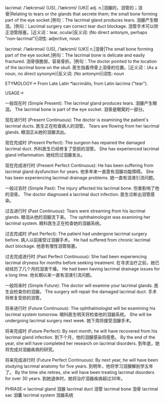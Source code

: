 lacrimal: /ˈlækrɪməl/ (US), /ˈlækrɪml/ (UK)| adj. n.|泪腺的，泪管的；泪骨|Relating to tears or the glands that secrete them; the small bone forming part of the eye socket.|例句：The lacrimal gland produces tears. 泪腺产生眼泪。|例句：Lacrimal surgery can correct tear duct blockage. 泪管手术可以矫正泪管阻塞。|近义词：tear, ocular|反义词: (No direct antonym, perhaps "non-lacrimal")|词性: adjective, noun

lacrimal: /ˈlækrɪməl/ (US), /ˈlækrɪml/ (UK)| n.|泪骨|The small bone forming part of the eye socket.|例句：The lacrimal bone is delicate and easily fractured.  泪骨很脆弱，容易骨折。|例句：The doctor pointed to the location of the lacrimal bone on the skull. 医生指着颅骨上泪骨的位置。|近义词：(As a noun, no direct synonym)|反义词: (No antonym)|词性: noun


ETYMOLOGY->
From Late Latin *lacrimālis, from Latin lacrima ("tear").

USAGE->

一般现在时 (Simple Present):
The lacrimal gland produces tears. 泪腺产生眼泪。
The lacrimal bone is part of the eye socket. 泪骨是眼窝的一部分。

现在进行时 (Present Continuous):
The doctor is examining the patient's lacrimal ducts. 医生正在检查病人的泪管。
Tears are flowing from her lacrimal glands. 眼泪正从她的泪腺流出。

现在完成时 (Present Perfect):
The surgeon has repaired the damaged lacrimal duct. 外科医生已经修复了受损的泪管。
She has experienced lacrimal gland inflammation. 她经历过泪腺发炎。

现在完成进行时 (Present Perfect Continuous):
He has been suffering from lacrimal gland dysfunction for years. 他多年来一直患有泪腺功能障碍。
She has been experiencing lacrimal drainage problems. 她一直有泪液引流问题。

一般过去时 (Simple Past):
The injury affected his lacrimal bone. 伤害影响了他的泪骨。
The doctor diagnosed a lacrimal duct infection. 医生诊断出泪管感染。

过去进行时 (Past Continuous):
Tears were streaming from his lacrimal glands. 眼泪从他的泪腺流下来。
The ophthalmologist was examining her lacrimal system. 眼科医生正在检查她的泪器系统。

过去完成时 (Past Perfect):
The patient had undergone lacrimal surgery before. 病人以前接受过泪腺手术。
He had suffered from chronic lacrimal duct blockage. 他患有慢性泪管阻塞。

过去完成进行时 (Past Perfect Continuous):
She had been experiencing lacrimal dryness for months before seeking treatment.  在寻求治疗之前，她已经经历了几个月的泪液干燥。
He had been having lacrimal drainage issues for a long time. 他长期以来一直有泪液引流问题。


一般将来时 (Simple Future):
The doctor will examine your lacrimal glands. 医生会检查你的泪腺。
The surgery will repair the damaged lacrimal duct. 手术将修复受损的泪管。

将来进行时 (Future Continuous):
The ophthalmologist will be examining his lacrimal system tomorrow. 眼科医生明天将检查他的泪器系统。
She will be undergoing lacrimal surgery next week. 她下周将接受泪腺手术。

将来完成时 (Future Perfect):
By next month, he will have recovered from his lacrimal gland infection. 到下个月，他的泪腺感染将痊愈。
By the end of the year, she will have completed her research on lacrimal disorders. 到年底，她将完成对泪器疾病的研究。


将来完成进行时 (Future Perfect Continuous):
By next year, he will have been studying lacrimal anatomy for five years. 到明年，他将学习泪腺解剖学五年了。
By the time she retires, she will have been treating lacrimal disorders for over 30 years. 到她退休时，她将治疗泪器疾病超过30年。


PHRASE->
lacrimal gland 泪腺
lacrimal duct 泪管
lacrimal bone 泪骨
lacrimal sac 泪囊
lacrimal system 泪器系统
